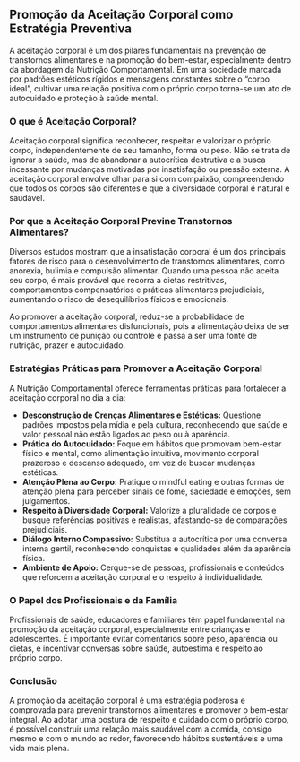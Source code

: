 ## Promoção da Aceitação Corporal como Estratégia Preventiva

A aceitação corporal é um dos pilares fundamentais na prevenção de transtornos alimentares e na promoção do bem-estar, especialmente dentro da abordagem da Nutrição Comportamental. Em uma sociedade marcada por padrões estéticos rígidos e mensagens constantes sobre o “corpo ideal”, cultivar uma relação positiva com o próprio corpo torna-se um ato de autocuidado e proteção à saúde mental.

### O que é Aceitação Corporal?

Aceitação corporal significa reconhecer, respeitar e valorizar o próprio corpo, independentemente de seu tamanho, forma ou peso. Não se trata de ignorar a saúde, mas de abandonar a autocrítica destrutiva e a busca incessante por mudanças motivadas por insatisfação ou pressão externa. A aceitação corporal envolve olhar para si com compaixão, compreendendo que todos os corpos são diferentes e que a diversidade corporal é natural e saudável.

### Por que a Aceitação Corporal Previne Transtornos Alimentares?

Diversos estudos mostram que a insatisfação corporal é um dos principais fatores de risco para o desenvolvimento de transtornos alimentares, como anorexia, bulimia e compulsão alimentar. Quando uma pessoa não aceita seu corpo, é mais provável que recorra a dietas restritivas, comportamentos compensatórios e práticas alimentares prejudiciais, aumentando o risco de desequilíbrios físicos e emocionais.

Ao promover a aceitação corporal, reduz-se a probabilidade de comportamentos alimentares disfuncionais, pois a alimentação deixa de ser um instrumento de punição ou controle e passa a ser uma fonte de nutrição, prazer e autocuidado.

### Estratégias Práticas para Promover a Aceitação Corporal

A Nutrição Comportamental oferece ferramentas práticas para fortalecer a aceitação corporal no dia a dia:

- **Desconstrução de Crenças Alimentares e Estéticas:** Questione padrões impostos pela mídia e pela cultura, reconhecendo que saúde e valor pessoal não estão ligados ao peso ou à aparência.
- **Prática do Autocuidado:** Foque em hábitos que promovam bem-estar físico e mental, como alimentação intuitiva, movimento corporal prazeroso e descanso adequado, em vez de buscar mudanças estéticas.
- **Atenção Plena ao Corpo:** Pratique o mindful eating e outras formas de atenção plena para perceber sinais de fome, saciedade e emoções, sem julgamentos.
- **Respeito à Diversidade Corporal:** Valorize a pluralidade de corpos e busque referências positivas e realistas, afastando-se de comparações prejudiciais.
- **Diálogo Interno Compassivo:** Substitua a autocrítica por uma conversa interna gentil, reconhecendo conquistas e qualidades além da aparência física.
- **Ambiente de Apoio:** Cerque-se de pessoas, profissionais e conteúdos que reforcem a aceitação corporal e o respeito à individualidade.

### O Papel dos Profissionais e da Família

Profissionais de saúde, educadores e familiares têm papel fundamental na promoção da aceitação corporal, especialmente entre crianças e adolescentes. É importante evitar comentários sobre peso, aparência ou dietas, e incentivar conversas sobre saúde, autoestima e respeito ao próprio corpo.

### Conclusão

A promoção da aceitação corporal é uma estratégia poderosa e comprovada para prevenir transtornos alimentares e promover o bem-estar integral. Ao adotar uma postura de respeito e cuidado com o próprio corpo, é possível construir uma relação mais saudável com a comida, consigo mesmo e com o mundo ao redor, favorecendo hábitos sustentáveis e uma vida mais plena.